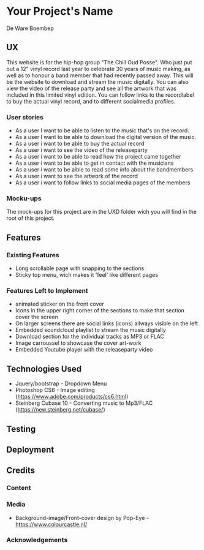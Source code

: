# Your Project's Name

De Ware Boembep
 
## UX
This website is for the hip-hop group "The Chill Oud Posse". Who just put out a 12" vinyl record last year to celebrate 30 years of music making, as well as to honour a band member that had recently passed away. This will be the website to download and stream the music digitally. You can also view the video of the release party and see all the artwork that was included in this limited vinyl edition. You can follow links to the recordlabel to buy the actual vinyl record, and to different socialmedia profiles.

### User stories

- As a user I want to be able to listen to the music that's on the record.
- As a user I want to be able to download the digital version of the music.
- As a user i want to be able to buy the actual record
- As a user i want to see the video of the releaseparty
- As a user i want to be able to read how the project came together
- As a user i want to be able to get in contact with the musicians
- As a user i want to be alble to read some info about the bandmembers
- As a user i want to see the artwork of the record
- As a user i want to follow links to social media pages of the members

### Mocku-ups
The mock-ups for this project are in the UXD folder wich you will find in the root of this project.

## Features

### Existing Features
- Long scrollable page with snapping to the sections
- Sticky top menu, wich makes it 'feel' like different pages

### Features Left to Implement
- animated sticker on the front cover 
- Icons in the upper right corner of the sections to make that section cover the screen
- On larger screens there are social links (icons) allways visible on the left
- Embedded soundcloud playlist to stream the music digitally
- Download section for the individual tracks as MP3 or FLAC
- Image carroussel to showcase the cover art-work
- Embedded Youtube player with the releaseparty video

## Technologies Used

- Jquery/bootstrap - Dropdown Menu
- Photoshop CS6 - Image editing (https://www.adobe.com/products/cs6.html)
- Steinberg Cubase 10 - Converting music to Mp3/FLAC (https://new.steinberg.net/cubase/)


## Testing

## Deployment

## Credits

### Content

### Media
- Background-image/Front-cover design by Pop-Eye - https://www.colourcastle.nl/

### Acknowledgements
